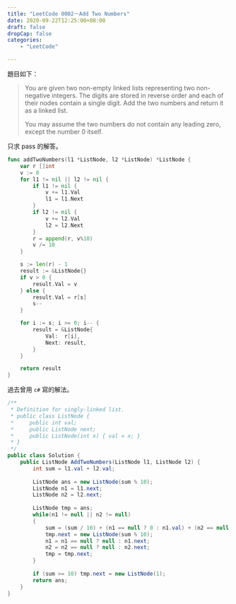 ```yaml
---
title: "LeetCode 0002－Add Two Numbers"
date: 2020-09-22T12:25:00+08:00
draft: false
dropCap: false
categories:
    - "LeetCode"

---
```


題目如下：

> You are given two non-empty linked lists representing two non-negative integers. The digits are stored in reverse order and each of their nodes contain a single digit. Add the two numbers and return it as a linked list.
>
> You may assume the two numbers do not contain any leading zero, except the number 0 itself.

<!--more-->

只求 pass 的解答。

```go
func addTwoNumbers(l1 *ListNode, l2 *ListNode) *ListNode {
	var r []int
	v := 0
	for l1 != nil || l2 != nil {
		if l1 != nil {
			v += l1.Val
			l1 = l1.Next
		}
		if l2 != nil {
			v += l2.Val
			l2 = l2.Next
		}
		r = append(r, v%10)
		v /= 10
	}

	s := len(r) - 1
	result := &ListNode{}
	if v > 0 {
		result.Val = v
	} else {
		result.Val = r[s]
		s--
	}

	for i := s; i >= 0; i-- {
		result = &ListNode{
			Val:  r[i],
			Next: result,
		}
	}

	return result
}
```

過去曾用 `c#` 寫的解法。

```csharp
/**
 * Definition for singly-linked list.
 * public class ListNode {
 *     public int val;
 *     public ListNode next;
 *     public ListNode(int x) { val = x; }
 * }
 */
public class Solution {
    public ListNode AddTwoNumbers(ListNode l1, ListNode l2) {
        int sum = l1.val + l2.val;
        
        ListNode ans = new ListNode(sum % 10);
        ListNode n1 = l1.next;
        ListNode n2 = l2.next;
        
        ListNode tmp = ans; 
        while(n1 != null || n2 != null)
        {
            sum = (sum / 10) + (n1 == null ? 0 : n1.val) + (n2 == null ? 0 : n2.val);
            tmp.next = new ListNode(sum % 10);
            n1 = n1 == null ? null : n1.next;
            n2 = n2 == null ? null : n2.next;
            tmp = tmp.next;
        }
        
        if (sum >= 10) tmp.next = new ListNode(1);
        return ans;
    }
}
```

